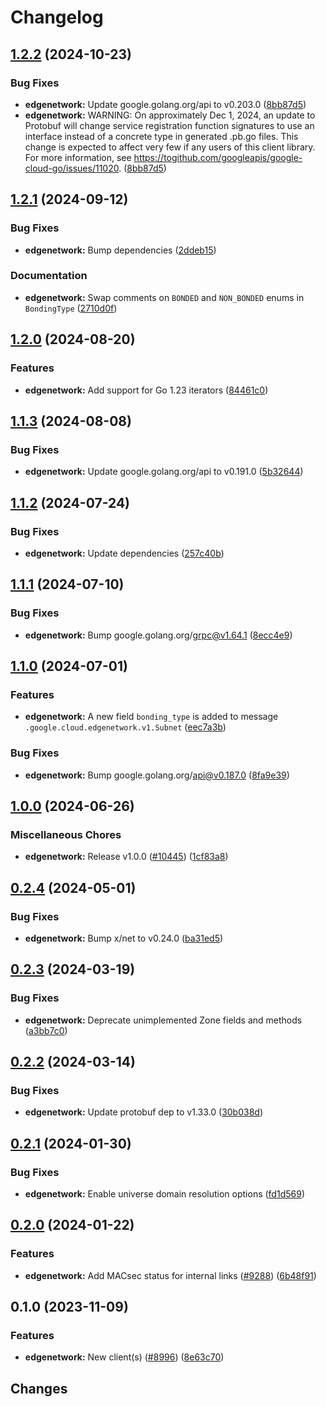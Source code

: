 # Changelog



## [1.2.2](https://github.com/googleapis/google-cloud-go/compare/edgenetwork/v1.2.1...edgenetwork/v1.2.2) (2024-10-23)


### Bug Fixes

* **edgenetwork:** Update google.golang.org/api to v0.203.0 ([8bb87d5](https://github.com/googleapis/google-cloud-go/commit/8bb87d56af1cba736e0fe243979723e747e5e11e))
* **edgenetwork:** WARNING: On approximately Dec 1, 2024, an update to Protobuf will change service registration function signatures to use an interface instead of a concrete type in generated .pb.go files. This change is expected to affect very few if any users of this client library. For more information, see https://togithub.com/googleapis/google-cloud-go/issues/11020. ([8bb87d5](https://github.com/googleapis/google-cloud-go/commit/8bb87d56af1cba736e0fe243979723e747e5e11e))

## [1.2.1](https://github.com/googleapis/google-cloud-go/compare/edgenetwork/v1.2.0...edgenetwork/v1.2.1) (2024-09-12)


### Bug Fixes

* **edgenetwork:** Bump dependencies ([2ddeb15](https://github.com/googleapis/google-cloud-go/commit/2ddeb1544a53188a7592046b98913982f1b0cf04))


### Documentation

* **edgenetwork:** Swap comments on `BONDED` and `NON_BONDED` enums in `BondingType` ([2710d0f](https://github.com/googleapis/google-cloud-go/commit/2710d0f8c66c17f1ddb1d4cc287f7aeb701c0f72))

## [1.2.0](https://github.com/googleapis/google-cloud-go/compare/edgenetwork/v1.1.3...edgenetwork/v1.2.0) (2024-08-20)


### Features

* **edgenetwork:** Add support for Go 1.23 iterators ([84461c0](https://github.com/googleapis/google-cloud-go/commit/84461c0ba464ec2f951987ba60030e37c8a8fc18))

## [1.1.3](https://github.com/googleapis/google-cloud-go/compare/edgenetwork/v1.1.2...edgenetwork/v1.1.3) (2024-08-08)


### Bug Fixes

* **edgenetwork:** Update google.golang.org/api to v0.191.0 ([5b32644](https://github.com/googleapis/google-cloud-go/commit/5b32644eb82eb6bd6021f80b4fad471c60fb9d73))

## [1.1.2](https://github.com/googleapis/google-cloud-go/compare/edgenetwork/v1.1.1...edgenetwork/v1.1.2) (2024-07-24)


### Bug Fixes

* **edgenetwork:** Update dependencies ([257c40b](https://github.com/googleapis/google-cloud-go/commit/257c40bd6d7e59730017cf32bda8823d7a232758))

## [1.1.1](https://github.com/googleapis/google-cloud-go/compare/edgenetwork/v1.1.0...edgenetwork/v1.1.1) (2024-07-10)


### Bug Fixes

* **edgenetwork:** Bump google.golang.org/grpc@v1.64.1 ([8ecc4e9](https://github.com/googleapis/google-cloud-go/commit/8ecc4e9622e5bbe9b90384d5848ab816027226c5))

## [1.1.0](https://github.com/googleapis/google-cloud-go/compare/edgenetwork/v1.0.0...edgenetwork/v1.1.0) (2024-07-01)


### Features

* **edgenetwork:** A new field `bonding_type` is added to message `.google.cloud.edgenetwork.v1.Subnet` ([eec7a3b](https://github.com/googleapis/google-cloud-go/commit/eec7a3b5c00fc18076f410ddc4910cdcc61c702c))


### Bug Fixes

* **edgenetwork:** Bump google.golang.org/api@v0.187.0 ([8fa9e39](https://github.com/googleapis/google-cloud-go/commit/8fa9e398e512fd8533fd49060371e61b5725a85b))

## [1.0.0](https://github.com/googleapis/google-cloud-go/compare/edgenetwork/v0.2.4...edgenetwork/v1.0.0) (2024-06-26)


### Miscellaneous Chores

* **edgenetwork:** Release v1.0.0 ([#10445](https://github.com/googleapis/google-cloud-go/issues/10445)) ([1cf83a8](https://github.com/googleapis/google-cloud-go/commit/1cf83a8056d3a10d9513563e0eba058bf7a19f5b))

## [0.2.4](https://github.com/googleapis/google-cloud-go/compare/edgenetwork/v0.2.3...edgenetwork/v0.2.4) (2024-05-01)


### Bug Fixes

* **edgenetwork:** Bump x/net to v0.24.0 ([ba31ed5](https://github.com/googleapis/google-cloud-go/commit/ba31ed5fda2c9664f2e1cf972469295e63deb5b4))

## [0.2.3](https://github.com/googleapis/google-cloud-go/compare/edgenetwork/v0.2.2...edgenetwork/v0.2.3) (2024-03-19)


### Bug Fixes

* **edgenetwork:** Deprecate unimplemented Zone fields and methods ([a3bb7c0](https://github.com/googleapis/google-cloud-go/commit/a3bb7c07ba570f26c6eb073ab3275487784547d0))

## [0.2.2](https://github.com/googleapis/google-cloud-go/compare/edgenetwork/v0.2.1...edgenetwork/v0.2.2) (2024-03-14)


### Bug Fixes

* **edgenetwork:** Update protobuf dep to v1.33.0 ([30b038d](https://github.com/googleapis/google-cloud-go/commit/30b038d8cac0b8cd5dd4761c87f3f298760dd33a))

## [0.2.1](https://github.com/googleapis/google-cloud-go/compare/edgenetwork/v0.2.0...edgenetwork/v0.2.1) (2024-01-30)


### Bug Fixes

* **edgenetwork:** Enable universe domain resolution options ([fd1d569](https://github.com/googleapis/google-cloud-go/commit/fd1d56930fa8a747be35a224611f4797b8aeb698))

## [0.2.0](https://github.com/googleapis/google-cloud-go/compare/edgenetwork/v0.1.0...edgenetwork/v0.2.0) (2024-01-22)


### Features

* **edgenetwork:** Add MACsec status for internal links ([#9288](https://github.com/googleapis/google-cloud-go/issues/9288)) ([6b48f91](https://github.com/googleapis/google-cloud-go/commit/6b48f912869fdf4f6ead39e2d1090a1f63b07da9))

## 0.1.0 (2023-11-09)


### Features

* **edgenetwork:** New client(s) ([#8996](https://github.com/googleapis/google-cloud-go/issues/8996)) ([8e63c70](https://github.com/googleapis/google-cloud-go/commit/8e63c70b423e8c10ecd617ccf81fa0662f8f91b5))

## Changes
